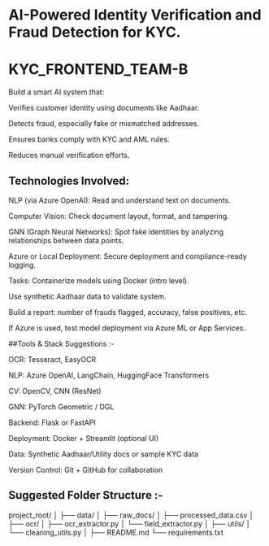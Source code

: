 # AI-Powered Identity Verification and Fraud Detection for KYC.

# KYC_FRONTEND_TEAM-B

Build a smart AI system that:

Verifies customer identity using documents like Aadhaar.

Detects fraud, especially fake or mismatched addresses.

Ensures banks comply with KYC and AML rules.

Reduces manual verification efforts.

## Technologies Involved:
NLP (via Azure OpenAI): Read and understand text on documents.

Computer Vision: Check document layout, format, and tampering.

GNN (Graph Neural Networks): Spot fake identities by analyzing relationships between data points.

Azure or Local Deployment: Secure deployment and compliance-ready logging.


Tasks:
Containerize models using Docker (intro level).

Use synthetic Aadhaar data to validate system.

Build a report: number of frauds flagged, accuracy, false positives, etc.

If Azure is used, test model deployment via Azure ML or App Services.

##Tools & Stack Suggestions :-

OCR: Tesseract, EasyOCR

NLP: Azure OpenAI, LangChain, HuggingFace Transformers

CV: OpenCV, CNN (ResNet)

GNN: PyTorch Geometric / DGL

Backend: Flask or FastAPI

Deployment: Docker + Streamlit (optional UI)

Data: Synthetic Aadhaar/Utility docs or sample KYC data

Version Control: Git + GitHub for collaboration

## Suggested Folder Structure :-

project_root/
│
├── data/
│   ├── raw_docs/
│   ├── processed_data.csv
│
├── ocr/
│   ├── ocr_extractor.py
│   └── field_extractor.py
│
├── utils/
│   └── cleaning_utils.py
│
├── README.md
└── requirements.txt


